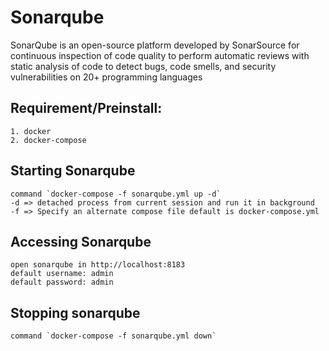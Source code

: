 # Sonarqube
SonarQube is an open-source platform developed by SonarSource for continuous inspection of code quality to perform automatic reviews with static analysis of code to detect bugs, code smells, and security vulnerabilities on 20+ programming languages

## Requirement/Preinstall:
    1. docker
    2. docker-compose
## Starting Sonarqube
    command `docker-compose -f sonarqube.yml up -d` 
    -d => detached process from current session and run it in background
    -f => Specify an alternate compose file default is docker-compose.yml

## Accessing Sonarqube
    open sonarqube in http://localhost:8183
    default username: admin
    default password: admin
## Stopping sonarqube
    command `docker-compose -f sonarqube.yml down`


